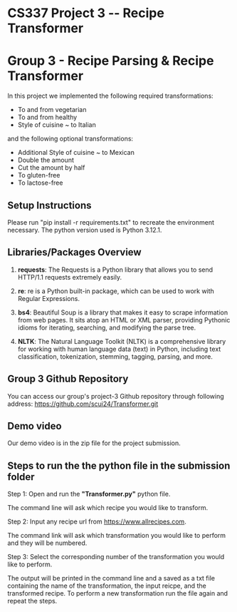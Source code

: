 # CS337 Project 3 -- Recipe Transformer
# Group 3 - Recipe Parsing & Recipe Transformer

In this project we implemented the following required transformations:

- To and from vegetarian
- To and from healthy
- Style of cuisine ~ to Italian

and the following optional transformations:

- Additional Style of cuisine ~ to Mexican
- Double the amount
- Cut the amount by half 
- To gluten-free
- To lactose-free

## Setup Instructions

Please run "pip install -r requirements.txt" to recreate the environment necessary.
The python version used is Python 3.12.1.

## Libraries/Packages Overview
1. **requests**: The Requests is a Python library that allows you to send HTTP/1.1 requests extremely easily.
   
2. **re**: re is a Python built-in package, which can be used to work with Regular Expressions.
   
3. **bs4**: Beautiful Soup is a library that makes it easy to scrape information from web pages. It sits atop an HTML or XML parser, providing Pythonic idioms for iterating, searching, and modifying the parse tree.
      
4. **NLTK**: The Natural Language Toolkit (NLTK) is a comprehensive library for working with human language data (text) in Python, including text classification, tokenization, stemming, tagging, parsing, and more.

## Group 3 Github Repository
 You can access our group's project-3 Github repository through following address: 
https://github.com/scui24/Transformer.git

## Demo video
Our demo video is in the zip file for the project submission. 

## Steps to run the the python file in the submission folder

Step 1: Open and run the **"Transformer.py"** python file.

The command line will ask which recipe you would like to transform. 

Step 2:  Input any recipe url from https://www.allrecipes.com.

The command link will ask which transformation you would like to perform and they will be numbered.

Step 3: Select the corresponding number of the transformation you would like to perform. 

The output will be printed in the command line and a saved as a txt file containing the name of the transformation, the input reicpe, and the transformed recipe. To perform a new transformation run the file again and repeat the steps. 


